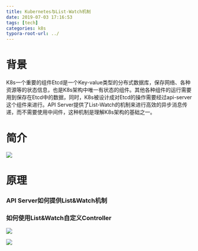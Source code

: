 ```yaml
---
title: Kubernetes与List-Watch机制
date: 2019-07-03 17:16:53
tags: [tech]
categories: k8s
typora-root-url: ../
---
```


# 背景

K8s一个重要的组件Etcd是一个Key-value类型的分布式数据库，保存网络、各种资源等的状态信息，也是K8s架构中唯一有状态的组件。其他各种组件的运行需要用到保存在Etcd中的数据，同时，K8s被设计成对Etcd的操作需要经过api-server这个组件来进行。API Server提供了List-Watch的机制来进行高效的异步消息传递，而不需要使用中间件，这种机制是理解K8s架构的基础之一。

<!-- more -->

# 简介

![](/images/k8s_arch.png)

# 原理

### API Server如何提供List&Watch机制

### 如何使用List&Watch自定义Controller

![](/images/list-watch1.png)

![](/images/list-watch2.jpeg)